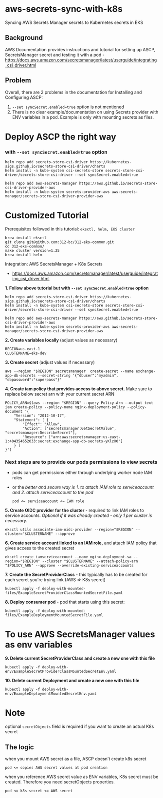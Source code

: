 # aws-secrets-sync-with-k8s
Syncing AWS Secrets Manager secrets to Kubernetes secrets in EKS


## Background
AWS Documentation provides instructions and tutorial for setting up ASCP, SecretsManager secret and testing it with a pod - https://docs.aws.amazon.com/secretsmanager/latest/userguide/integrating_csi_driver.html

## Problem
Overall, there are 2 problems in the documentation for Installing and Configuring ASCP:
1. `--set syncSecret.enabled=true` option is not mentioned
2. There is no clear example/documentation on using Secrets provider with ENV variables in a pod. Example is only with mounting secrets as files.


# Deploy ASCP the right way
### with `--set syncSecret.enabled=true` option

```
helm repo add secrets-store-csi-driver https://kubernetes-sigs.github.io/secrets-store-csi-driver/charts
helm install -n kube-system csi-secrets-store secrets-store-csi-driver/secrets-store-csi-driver --set syncSecret.enabled=true

helm repo add aws-secrets-manager https://aws.github.io/secrets-store-csi-driver-provider-aws
helm install -n kube-system secrets-provider-aws aws-secrets-manager/secrets-store-csi-driver-provider-aws
```


# Customized Tutorial
Prerequisites followed in this tutorial: `eksctl, helm, EKS cluster`
```
brew install eksctl
git clone git@github.com:312-bc/312-eks-common.git
cd 312-eks-common/
make cluster version=1.25
brew install helm
```

Integration: AWS SecretsManager + K8s Secrets
- https://docs.aws.amazon.com/secretsmanager/latest/userguide/integrating_csi_driver.html


**1. Follow above tutorial but with `--set syncSecret.enabled=true` option**
```
helm repo add secrets-store-csi-driver https://kubernetes-sigs.github.io/secrets-store-csi-driver/charts
helm install -n kube-system csi-secrets-store secrets-store-csi-driver/secrets-store-csi-driver --set syncSecret.enabled=true

helm repo add aws-secrets-manager https://aws.github.io/secrets-store-csi-driver-provider-aws
helm install -n kube-system secrets-provider-aws aws-secrets-manager/secrets-store-csi-driver-provider-aws
```

**2. Create variables locally** (adjust values as necessary)
```
REGION=us-east-1
CLUSTERNAME=eks-dev
```

**3. Create secret** (adjust values if necessary)
```
aws --region "$REGION" secretsmanager  create-secret --name exchange-app-db-secrets --secret-string '{"dbuser":"myadmin", "dbpassword":"superpass"}'
```

**4. Create iam policy that provides access to above secret.** Make sure to replace below secret arn with your current secret ARN
```
POLICY_ARN=$(aws --region "$REGION" --query Policy.Arn --output text iam create-policy --policy-name nginx-deployment-policy --policy-document '{
    "Version": "2012-10-17",
    "Statement": [ {
        "Effect": "Allow",
        "Action": ["secretsmanager:GetSecretValue", "secretsmanager:DescribeSecret"],
        "Resource": ["arn:aws:secretsmanager:us-east-1:404354652033:secret:exchange-app-db-secrets-yKlzX0"]
    } ]
}')
```

### Next steps are to provide our pods permissions to view secrets
- pods can get permissions either through underlying worker node IAM roles
- or the *better and secure way is 1. to attach IAM role to serviceaccount and 2. attach serviceaccount to the pod*
    
    `pod <= serviceaccount <= IAM role`

**5. Create OIDC provider for the cluster** - required to link IAM roles to service accounts.
*Optional if it was already created - only 1 per cluster is necessary.*
```
eksctl utils associate-iam-oidc-provider --region="$REGION" --cluster="$CLUSTERNAME" --approve 
```

**6. Create service account linked to an IAM role,** and attach IAM policy that gives access to the created secret
```
eksctl create iamserviceaccount --name nginx-deployment-sa --region="$REGION" --cluster "$CLUSTERNAME" --attach-policy-arn "$POLICY_ARN" --approve --override-existing-serviceaccounts
```

**7. Create the SecretProviderClass** - this typically has to be created for each secret you're trying link (AWS => K8s secret)
```
kubectl apply -f deploy-with-mounted-files/ExampleSecretProviderClassMountedSecretFile.yaml
```


**8. Deploy consumer pod** - pod that starts using this secret: 
```
kubectl apply -f deploy-with-mounted-files/ExampleDeploymentMountedSecretFile.yaml
```

# To use AWS SecretsManager values as env variables
**9. Delete current SecretProviderClass and create a new one with this file**
```
kubectl apply -f deploy-with-env/ExampleSecretProviderClassMountedSecretEnv.yaml
```

**10. Delete current Deployment and create a new one with this file**
```
kubectl apply -f deploy-with-env/ExampleDeploymentMountedSecretEnv.yaml
```

# Note
optional `secretObjects` field is required if you want to create an actual K8s secret

## The logic
when you mount AWS secret as a file, ASCP doesn't create k8s secret
```
pod <= copies AWS secret values at pod creation
```
when you reference AWS secret value as ENV variables, K8s secret must be created. Therefore you need secretObjects properties.
```
pod <= k8s secret <= AWS secret
```

